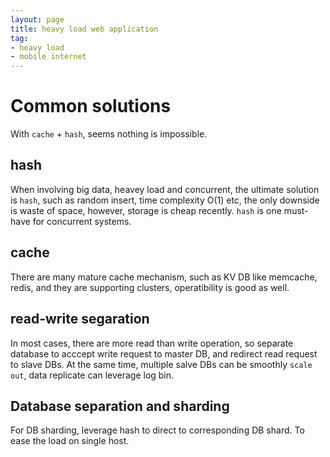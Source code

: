 ```yaml
---
layout: page
title: heavy load web application
tag:
- heavy load
- mobile internet
---
```


# Common solutions

With `cache` + `hash`, seems nothing is impossible.

## hash

When involving big data, heavey load and concurrent, the ultimate solution is `hash`, such as random insert, time complexity O(1) etc, the only downside is waste of space, however, storage is cheap recently. `hash` is one must-have for concurrent systems.

## cache

There are many mature cache mechanism, such as KV DB like memcache, redis, and they are supporting clusters, operatibility is good as well.

## read-write segaration
In most cases, there are more read than write operation, so separate database to acccept write request to master DB, and redirect read request to slave DBs. At the same time, multiple salve DBs can be smoothly `scale out`, data replicate can leverage log bin.

## Database separation and sharding
For DB sharding, leverage hash to direct to corresponding DB shard. To ease the load on single host.
